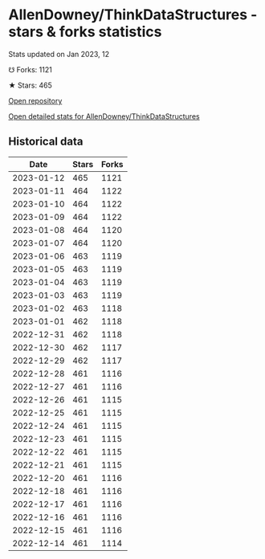 # AllenDowney/ThinkDataStructures - stars & forks statistics

Stats updated on Jan 2023, 12

☋ Forks: 1121

★ Stars: 465

[Open repository](https://github.com/AllenDowney/ThinkDataStructures)

[Open detailed stats for AllenDowney/ThinkDataStructures](https://reviewgithub.com/rep/AllenDowney/ThinkDataStructures)

## Historical data
| Date | Stars | Forks |
|------|-------|-------|
| 2023-01-12 | 465 | 1121 | 
| 2023-01-11 | 464 | 1122 | 
| 2023-01-10 | 464 | 1122 | 
| 2023-01-09 | 464 | 1122 | 
| 2023-01-08 | 464 | 1120 | 
| 2023-01-07 | 464 | 1120 | 
| 2023-01-06 | 463 | 1119 | 
| 2023-01-05 | 463 | 1119 | 
| 2023-01-04 | 463 | 1119 | 
| 2023-01-03 | 463 | 1119 | 
| 2023-01-02 | 463 | 1118 | 
| 2023-01-01 | 462 | 1118 | 
| 2022-12-31 | 462 | 1118 | 
| 2022-12-30 | 462 | 1117 | 
| 2022-12-29 | 462 | 1117 | 
| 2022-12-28 | 461 | 1116 | 
| 2022-12-27 | 461 | 1116 | 
| 2022-12-26 | 461 | 1115 | 
| 2022-12-25 | 461 | 1115 | 
| 2022-12-24 | 461 | 1115 | 
| 2022-12-23 | 461 | 1115 | 
| 2022-12-22 | 461 | 1115 | 
| 2022-12-21 | 461 | 1115 | 
| 2022-12-20 | 461 | 1116 | 
| 2022-12-18 | 461 | 1116 | 
| 2022-12-17 | 461 | 1116 | 
| 2022-12-16 | 461 | 1116 | 
| 2022-12-15 | 461 | 1116 | 
| 2022-12-14 | 461 | 1114 | 

